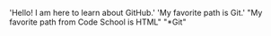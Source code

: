 'Hello! I am here to learn about GitHub.' 
'My favorite path is Git.'
"My favorite path from Code School is HTML" 
"*Git" 
